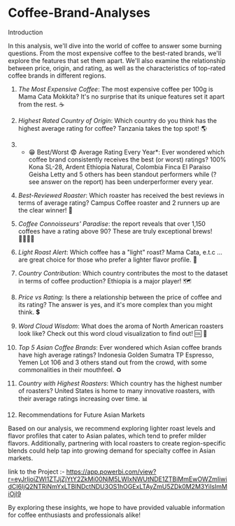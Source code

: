 # Coffee-Brand-Analyses

Introduction

In this analysis, we'll dive into the world of coffee to answer some burning questions. From the most expensive coffee to the best-rated brands, we'll explore the features that set them apart. We'll also examine the relationship between price, origin, and rating, as well as the characteristics of top-rated coffee brands in different regions.

1. *The Most Expensive Coffee*: The most expensive coffee per 100g is Mama Cata Mokkita? It's no surprise that its unique features set it apart from the rest. ☕ 

2. *Highest Rated Country of Origin*: Which country do you think has the highest average rating for coffee? Tanzania takes the top spot! 🌎 

3. * 😁 Best/Worst 😨 Average Rating Every Year*: Ever wondered which coffee brand consistently receives the best (or worst) ratings? 100% Kona SL-28, Ardent Ethiopia Natural, Colombia Finca El Paraiso Geisha Letty and 5 others has been standout performers while (? see answer on the report) has been underperformer every year.

4. *Best-Reviewed Roaster*: Which roaster has received the best reviews in terms of average rating? Campus Coffee roaster and 2 runners up are the clear winner! 🤠 

5. *Coffee Connoisseurs' Paradise*: the report reveals that over 1,150 coffees have a rating above 90? These are truly exceptional brews! 👩‍👩‍👧‍👧 

6. *Light Roast Alert*: Which coffee has a "light" roast? Mama Cata, e.t.c …  are great choice for those who prefer a lighter flavor profile. 🥡 

7. *Country Contribution*: Which country contributes the most to the dataset in terms of coffee production? Ethiopia is a major player! 🗺 

8. *Price vs Rating*: Is there a relationship between the price of coffee and its rating? The answer is yes, and it's more complex than you might think. 💲 

9. *Word Cloud Wisdom*: What does the aroma of North American roasters look like? Check out this word cloud visualization to find out! 🆒 💯 

10. *Top 5 Asian Coffee Brands*: Ever wondered which Asian coffee brands have high average ratings? Indonesia Golden Sumatra TP Espresso, Yemen Lot 106 and 3 others stand out from the crowd, with some commonalities in their mouthfeel. ♻ 

11. *Country with Highest Roasters*: Which country has the highest number of roasters? United States is home to many innovative roasters, with their average ratings increasing over time. 📊

12. Recommendations for Future Asian Markets

Based on our analysis, we recommend exploring lighter roast levels and flavor profiles that cater to Asian palates, which tend to prefer milder flavors. Additionally, partnering with local roasters to create region-specific blends could help tap into growing demand for specialty coffee in Asian markets.

link to the Project :- https://app.powerbi.com/view?r=eyJrIjoiZWI1ZTJjZjYtY2ZkMi00NjM5LWIxNWUtNDE1ZTBiMmEwOWZmIiwidCI6IjQ2NTRiNmYxLTBlNDctNDU3OS1hOGExLTAyZmU5ZDk0M2M3YiIsImMiOjl9

By exploring these insights, we hope to have provided valuable information for coffee enthusiasts and professionals alike!
